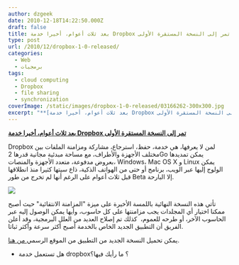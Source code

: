 ```yaml
---
author: dzgeek
date: 2010-12-18T14:22:50.000Z
draft: false
title: بعد ثلاث أعوام، أخيرا خدمة Dropbox تمر إلى النسخة المستقرة الأولى
type: post
url: /2010/12/dropbox-1-0-released/
categories:
  - Web
  - برمجيات
tags:
  - cloud computing
  - Dropbox
  - file sharing
  - synchronization
coverImage: /static/images/dropbox-1-0-released/03166262-300x300.jpg
excerpt: "**[بعد ثلاث أعوام، أخيرا خدمة Dropbox تمر إلى النسخة المستقرة الأولى](https://www.it-scoop.com/2010/12/dropbox-1-0-released/)**\n\nDropbox لمن لا يعرفها، هي خدمة، حفظ، استرجاع، مشاركة ومزامنة الملفات بين مختلف الأجهزة والأطراف، مع مساحة مبدئية مجانية قدرها 2Go يمكن تمديدها بعروض\_مدفوعة، متعدد الأجهزة والمنصات، Windows، Mac OS"
---
```

**[بعد ثلاث أعوام، أخيرا خدمة Dropbox تمر إلى النسخة المستقرة الأولى](https://www.it-scoop.com/2010/12/dropbox-1-0-released/)**

Dropbox لمن لا يعرفها، هي خدمة، حفظ، استرجاع، مشاركة ومزامنة الملفات بين مختلف الأجهزة والأطراف، مع مساحة مبدئية مجانية قدرها 2Go يمكن تمديدها بعروض مدفوعة، متعدد الأجهزة والمنصات، Windows، Mac OS X و Linux يمكن الولوج إليها عبر الويب، برنامج أو حتى من الهواتف الذكية، ذاع سيتها كثيرا منذ انطلاقها قبل ثلاث أعوام على الرغم أنها لم تخرج من طور Beta إلا البارحة.

![](/static/images/dropbox-1-0-released/03166262-300x300.jpg)

تأتي هذه النسخة النهائية باللمسة الأخيرة على ميزة "المزامنة الانتقائية" حيث أصبح ممكنا اختيار أي المجلدات يجب مزامنتها على كل حاسوب، وأيها يمكن الوصول إليه عبر الحاسوب الآخر، أو طرحه للعموم،  كذلك تم إصلاح العديد من العلل البرمجية، وقد أعلن الفريق أن التطبيق الجديد الخاص بالخدمة أصبح أكثر سرعة وأكثر ثباتا.

يمكن تحميل النسخة الجديد من التطبيق من الموقع الرسمي[ من هنا](http://dropbox.com/).

-   هل تستعمل خدمة dropbox؟ ما رأيك فيها؟
